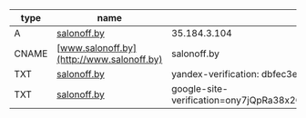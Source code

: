 | type   | name                                      | content                                                              |
|--------|-------------------------------------------|----------------------------------------------------------------------|
| A      | [salonoff.by](http://salonoff.by)         | 35.184.3.104                                                         |
| CNAME  | [www.salonoff.by](http://www.salonoff.by) | salonoff.by                                                          |
| TXT    | [salonoff.by](http://salonoff.by)         | yandex-verification: dbfec3e9fcd226ac                                |
| TXT    | [salonoff.by](http://salonoff.by)         | google-site-verification=ony7jQpRa38x2OTHQj9qVBR0sFFDXYjMJYKJuw4tEVo |